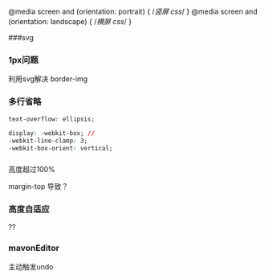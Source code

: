 ###
@media screen and (orientation: portrait) {
  /*竖屏 css*/
} 
@media screen and (orientation: landscape) {
  /*横屏 css*/
}


###svg


### 1px问题
利用svg解决  border-img


### 多行省略

```css
text-overflow: ellipsis;

display: -webkit-box; // 
-webkit-line-clamp: 3;
-webkit-box-orient: vertical;
```



###
高度超过100%

margin-top 导致？



### 高度自适应
??

### mavonEditor
主动触发undo

